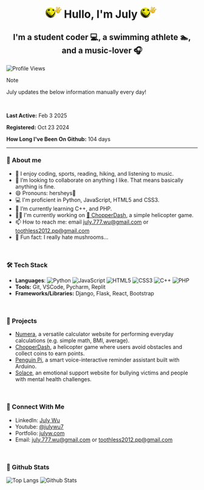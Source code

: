 <div align="center">
  
  # <img src="hullo.gif" alt="A wacky gif of a yellow smily face waving hello." width=50>Hullo, I'm July     <img src="hullo.gif" alt="A wacky gif of a yellow smily face waving hello." width=50>
  
  <h2>I'm a student coder 💻, a swimming athlete 🏊, and a music-lover 🎧</h2>
</div>

![Profile Views](https://img.shields.io/badge/Profile_Views-110234-blue?style=square) 

> [!NOTE]
> July updates the below information manually every day!
<br>

**Last Active:** Feb 3 2025

**Registered:** Oct 23 2024

**How Long I've Been On Github:** 104 days

___


### 👀 About me
- 👀 I enjoy coding, sports, reading, hiking, and listening to music.
- 💞️ I’m looking to collaborate on anything I like. That means basically anything is fine.  
- 😄 Pronouns: hersheys🍫
- 💻 I'm proficient in Python, JavaScript, HTML5 and CSS3.  
- 🌱 I’m currently learning C++, and PHP.
- 🧑‍💻 I'm currently working on [🚁 ChopperDash](https://github.com/JLW-7/ChopperDash), a simple helicopter game.
- 📫 How to reach me: email [july.777.wu@gmail.com](mailto:july.777.wu@gmail.com) or [toothless2012.pp@gmail.com](mailto:toothless2012.pp@gmail.com)
- 🍄 Fun fact: I really hate mushrooms...
<br>

### 🛠️ Tech Stack
- **Languages**:
  ![Python](https://img.shields.io/badge/Python-Expert-blue?style=square&logo=python) ![JavaScript](https://img.shields.io/badge/JavaScript-Proficient-yellow?style=square&logo=javascript) ![HTML5](https://img.shields.io/badge/HTML5-Proficient-orange?style=square&logo=html5) ![CSS3](https://img.shields.io/badge/CSS3-Proficient-lightgrey?style=square&logo=css3) ![C++](https://img.shields.io/badge/C++-Basic-lightgrey?style=square&logo=c%2B%2B) ![PHP](https://img.shields.io/badge/PHP-Basic-purple?style=square&logo=php)
- **Tools:** Git, VSCode, Pycharm, Replit
- **Frameworks/Libraries:** Django, Flask, React, Bootstrap
<br>

### 📁 Projects
- [Numera](https://github.com/JLW-7/Numera-Calculator-Website), a versatile calculator website for performing everyday calculations (e.g. simple math, BMI, average).
- [ChopperDash](https://github.com/JLW-7/helicopter-game-in-javascript), a helicopter game where users avoid obstacles and collect coins to earn points.
- [Penguin Pi](https://github.com/JLW-7/Penguin-Pi-Reminder-Assistant), a smart voice-interactive reminder assistant built with Arduino.
- [Solace](https://github.com/JLW-7/Solace-Emotional-Support-Website), an emotional support website for bullying victims and people with mental health challenges.
<br>

### 🔗 Connect With Me
- LinkedIn: [July Wu](https://www.linkedin.com/in/july-wu-85b3052a1/)
- Youtube: [@julywu7](https://www.youtube.com/@julywu7)
- Portfolio: [julyw.com](https://julyw.com/)
- Email: [july.777.wu@gmail.com](mailto:july.777.wu@gmail.com) or [toothless2012.pp@gmail.com](mailto:toothless2012.pp@gmail.com)
<br>

### 🐙 Github Stats
![Top Langs](https://github-readme-stats.vercel.app/api/top-langs/?username=JLW-7&layout=compact&card_width=500&hide_border=true) ![Github Stats](https://github-readme-stats.vercel.app/api?username=JLW-7&show_icons=true&count_private=true&hide_border=true)





<!---
JLW-7/JLW-7 is a ✨ special ✨ repository because its `README.md` (this file) appears on your GitHub profile.  
You can click the Preview link to take a look at your changes.  
--->








